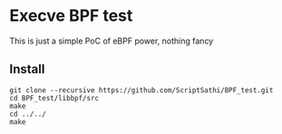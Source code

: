 # Execve BPF test

This is just a simple PoC of eBPF power, nothing fancy

## Install

```
git clone --recursive https://github.com/ScriptSathi/BPF_test.git
cd BPF_test/libbpf/src
make
cd ../../
make
```